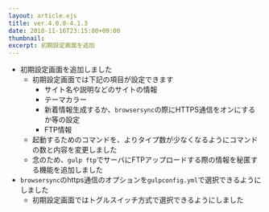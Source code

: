 ```yaml
---
layout: article.ejs
title: ver.4.0.0-4.1.3
date: 2018-11-16T23:15:00+09:00
thumbnail: 
excerpt: 初期設定画面を追加
---
```


- 初期設定画面を追加しました
    - 初期設定画面では下記の項目が設定できます
        - サイト名や説明などのサイトの情報
        - テーマカラー
        - 新着情報生成するか、`browsersync`の際にHTTPS通信をオンにするか等の設定
        - FTP情報
    - 起動するためのコマンドを、よりタイプ数が少なくなるようにコマンドの数と内容を変更しました
    - 念のため、`gulp ftp`でサーバにFTPアップロードする際の情報を秘匿する機能を追加しました
- `browsersync`のhttps通信のオプションを`gulpconfig.yml`で選択できるようにしました
    - 初期設定画面ではトグルスイッチ方式で選択できるようにしました